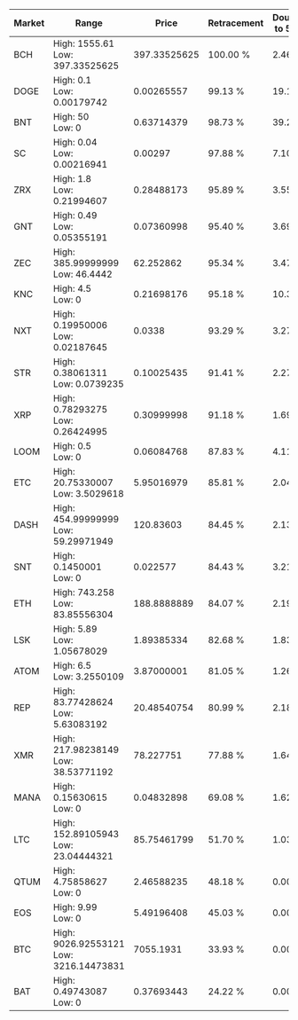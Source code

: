 | Market | Range | Price| Retracement | Doubles to 50% |
| --- | --- | --- | --- | --- |
| BCH | High: 1555.61<br />Low: 397.33525625 | 397.33525625 | 100.00 % | 2.46 |
| DOGE | High: 0.1<br />Low: 0.00179742 | 0.00265557 | 99.13 % | 19.17 |
| BNT | High: 50<br />Low: 0 | 0.63714379 | 98.73 % | 39.24 |
| SC | High: 0.04<br />Low: 0.00216941 | 0.00297 | 97.88 % | 7.10 |
| ZRX | High: 1.8<br />Low: 0.21994607 | 0.28488173 | 95.89 % | 3.55 |
| GNT | High: 0.49<br />Low: 0.05355191 | 0.07360998 | 95.40 % | 3.69 |
| ZEC | High: 385.99999999<br />Low: 46.4442 | 62.252862 | 95.34 % | 3.47 |
| KNC | High: 4.5<br />Low: 0 | 0.21698176 | 95.18 % | 10.37 |
| NXT | High: 0.19950006<br />Low: 0.02187645 | 0.0338 | 93.29 % | 3.27 |
| STR | High: 0.38061311<br />Low: 0.0739235 | 0.10025435 | 91.41 % | 2.27 |
| XRP | High: 0.78293275<br />Low: 0.26424995 | 0.30999998 | 91.18 % | 1.69 |
| LOOM | High: 0.5<br />Low: 0 | 0.06084768 | 87.83 % | 4.11 |
| ETC | High: 20.75330007<br />Low: 3.5029618 | 5.95016979 | 85.81 % | 2.04 |
| DASH | High: 454.99999999<br />Low: 59.29971949 | 120.83603 | 84.45 % | 2.13 |
| SNT | High: 0.1450001<br />Low: 0 | 0.022577 | 84.43 % | 3.21 |
| ETH | High: 743.258<br />Low: 83.85556304 | 188.8888889 | 84.07 % | 2.19 |
| LSK | High: 5.89<br />Low: 1.05678029 | 1.89385334 | 82.68 % | 1.83 |
| ATOM | High: 6.5<br />Low: 3.2550109 | 3.87000001 | 81.05 % | 1.26 |
| REP | High: 83.77428624<br />Low: 5.63083192 | 20.48540754 | 80.99 % | 2.18 |
| XMR | High: 217.98238149<br />Low: 38.53771192 | 78.227751 | 77.88 % | 1.64 |
| MANA | High: 0.15630615<br />Low: 0 | 0.04832898 | 69.08 % | 1.62 |
| LTC | High: 152.89105943<br />Low: 23.04444321 | 85.75461799 | 51.70 % | 1.03 |
| QTUM | High: 4.75858627<br />Low: 0 | 2.46588235 | 48.18 % | 0.00 |
| EOS | High: 9.99<br />Low: 0 | 5.49196408 | 45.03 % | 0.00 |
| BTC | High: 9026.92553121<br />Low: 3216.14473831 | 7055.1931 | 33.93 % | 0.00 |
| BAT | High: 0.49743087<br />Low: 0 | 0.37693443 | 24.22 % | 0.00 |
